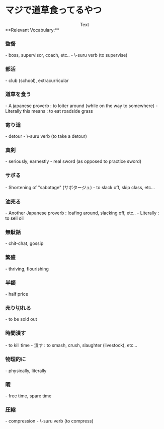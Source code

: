 # マジで道草食ってるやつ

<div id="player"></div>
<div id="text-display" align="center">Text</div>
<div id="timestamps" markdown>
**Relevant Vocabulary:**
    <div class="timestamp" data-time="１"> <h3>監督</h3> </div>
- boss, supervisor, coach, etc..
- \-suru verb (to supervise)
    <div class="timestamp" data-time="2"> <h3>部活</h3> </div>
- club (school), extracurricular
    <div class="timestamp" data-time="5"> <h3>道草を食う</h3> </div>
- A japanese proverb : to loiter around (while on the way to somewhere)
- Literally this means : to eat roadside grass
    <div class="timestamp" data-time="8"> <h3>寄り道</h3> </div>
- detour
- \-suru verb (to take a detour)
    <div class="timestamp" data-time="10"> <h3>真剣</h3> </div>
- seriously, earnestly
- real sword (as opposed to practice sword)
    <div class="timestamp" data-time="12"> <h3>サボる</h3> </div>
- Shortening of "sabotage" (サボタージュ)
- to slack off, skip class, etc...
    <div class="timestamp" data-time="22"> <h3>油売る</h3> </div>
- Another Japanese proverb : loafing around, slacking off, etc..
- Literally : to sell oil
    <div class="timestamp" data-time="26"> <h3>無駄話</h3> </div>
- chit-chat, gossip
    <div class="timestamp" data-time="27"> <h3>繁盛</h3> </div>
- thriving, flourishing
    <div class="timestamp" data-time="31"> <h3>半額</h3> </div>
- half price
    <div class="timestamp" data-time="31"> <h3>売り切れる</h3> </div>
- to be sold out
    <div class="timestamp" data-time="39"> <h3>時間潰す</h3> </div>
- to kill time
- 潰す : to smash, crush, slaughter (livestock), etc...
    <div class="timestamp" data-time="40"> <h3>物理的に</h3> </div>
- physically, literally
    <div class="timestamp" data-time="42"> <h3>暇</h3> </div>
- free time, spare time
    <div class="timestamp" data-time="44"> <h3>圧縮</h3> </div>
- compression
- \-suru verb (to compress)
</div>




<script src="https://www.youtube.com/iframe_api"></script>
<script>
    let player;
    let timePoints = [
        { time: 5, text: "道草を食う is a Japanese proverb meaning : to loiter around, but he's literally eating roadside grass lol" },
        { time: 9, text: " " },
        { time: 22, text: "This time he's actually selling oil, \"油を売る\" another Japanese proverb for loitering around and slacking off, etc..." },
        { time: 26, text: " \"He's not just gossiping or chatting around...\" \n The proverb originates from the Edo period : there were people who sold hair oil and engaged in idle chatter with women while doing business, leading to slacking off at work. " }
        { time: 30, text: " " },
        { time: 39, text: " \"Time is breaking...\" " },
        { time: 40, text: " \"like in a physical, literal sense it is breaking.\" " },
        { time: 44, text: " " },
    ];
    function onYouTubeIframeAPIReady() {
        player = new YT.Player('player', {
            height: '360',
            width: '640',
            videoId: 'q5QVX7BCnUk',
            events: {
                'onReady': onPlayerReady,
                'onStateChange': onPlayerStateChange
            }
        });
    }
    function onPlayerReady(event) {
        event.target.playVideo();
        setupTimestamps();
    }
    function onPlayerStateChange(event) {
        if (event.data == YT.PlayerState.PLAYING) {
            setInterval(checkTime, 1000); // Check the video time every second
        }
    }
    function checkTime() {
        let currentTime = player.getCurrentTime();
        for (let i = 0; i < timePoints.length; i++) {
            if (Math.floor(currentTime) === timePoints[i].time) {
                document.getElementById('text-display').innerText = timePoints[i].text;
                break;
            }
        }
    }
    function setupTimestamps() {
        let timestampElements = document.querySelectorAll('.timestamp');
        timestampElements.forEach(el => {
            el.onclick = () => {
                let time = parseInt(el.getAttribute('data-time'));
                player.seekTo(time);
            };
        });
    }
</script>